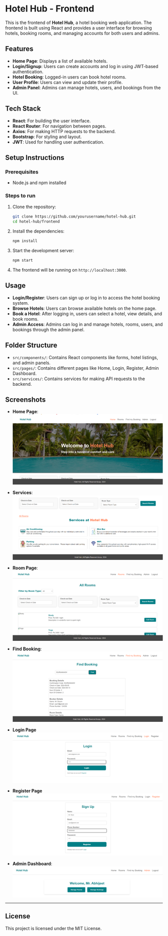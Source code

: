 # Hotel Hub - Frontend

This is the frontend of **Hotel Hub**, a hotel booking web application. The frontend is built using React and provides a user interface for browsing hotels, booking rooms, and managing accounts for both users and admins.

## Features

- **Home Page**: Displays a list of available hotels.
- **Login/Signup**: Users can create accounts and log in using JWT-based authentication.
- **Hotel Booking**: Logged-in users can book hotel rooms.
- **User Profile**: Users can view and update their profile.
- **Admin Panel**: Admins can manage hotels, users, and bookings from the UI.

## Tech Stack

- **React**: For building the user interface.
- **React Router**: For navigation between pages.
- **Axios**: For making HTTP requests to the backend.
- **Bootstrap**: For styling and layout.
- **JWT**: Used for handling user authentication.

## Setup Instructions

### Prerequisites

- Node.js and npm installed

### Steps to run

1. Clone the repository:
    ```bash
    git clone https://github.com/yourusername/hotel-hub.git
    cd hotel-hub/frontend
    ```

2. Install the dependencies:
    ```bash
    npm install
    ```

3. Start the development server:
    ```bash
    npm start
    ```

4. The frontend will be running on `http://localhost:3000`.

## Usage

- **Login/Register**: Users can sign up or log in to access the hotel booking system.
- **Browse Hotels**: Users can browse available hotels on the home page.
- **Book a Hotel**: After logging in, users can select a hotel, view details, and book rooms.
- **Admin Access**: Admins can log in and manage hotels, rooms, users, and bookings through the admin panel.

## Folder Structure

- `src/components/`: Contains React components like forms, hotel listings, and admin panels.
- `src/pages/`: Contains different pages like Home, Login, Register, Admin Dashboard.
- `src/services/`: Contains services for making API requests to the backend.

## Screenshots

- **Home Page**:
    ![Home Page](public/assets/screenshots/Home.png)

- **Services**:
    ![Home Services](public/assets//screenshots/Services.png)

- **Room Page**:
    ![Room Page](public/assets/screenshots/Rooms.png)

- **Find Booking**:
    ![Booking Page](public/assets/screenshots/Booking.png)

- **Login Page**
    ![Login Page](public/assets/screenshots/Login.png)

- **Register Page**
    ![Register Page](public/assets/screenshots/Register.png)

- **Admin Dashboard**:
    ![Admin Dashboard](public/assets/screenshots/Admin.png)

---

## License

This project is licensed under the MIT License.
